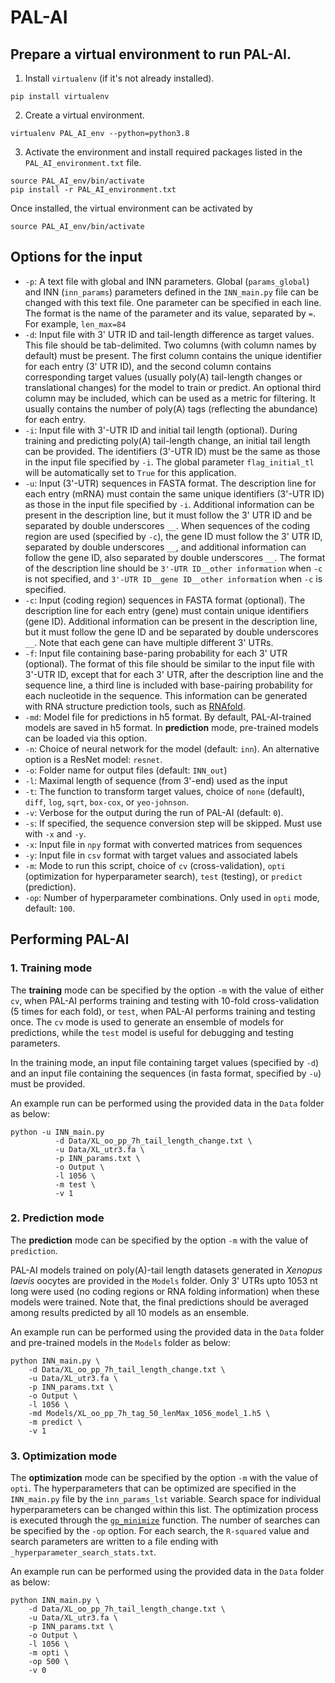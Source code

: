 # PAL-AI

## Prepare a virtual environment to run PAL-AI.

1.  Install `virtualenv` (if it's not already installed).

```         
pip install virtualenv
```

2.  Create a virtual environment.

```         
virtualenv PAL_AI_env --python=python3.8
```

3.  Activate the environment and install required packages listed in the `PAL_AI_environment.txt` file.

```         
source PAL_AI_env/bin/activate
pip install -r PAL_AI_environment.txt
```

Once installed, the virtual environment can be activated by

```         
source PAL_AI_env/bin/activate
```

## Options for the input

-   `-p`: A text file with global and INN parameters. Global (`params_global`) and INN (`inn_params`) parameters defined in the `INN_main.py` file can be changed with this text file. One parameter can be specified in each line. The format is the name of the parameter and its value, separated by `=`. For example, `len_max=84`
-   `-d`: Input file with 3' UTR ID and tail-length difference as target values. This file should be tab-delimited. Two columns (with column names by default) must be present. The first column contains the unique identifier for each entry (3' UTR ID), and the second column contains corresponding target values (usually poly(A) tail-length changes or translational changes) for the model to train or predict. An optional third column may be included, which can be used as a metric for filtering. It usually contains the number of poly(A) tags (reflecting the abundance) for each entry.
-   `-i`: Input file with 3'-UTR ID and initial tail length (optional). During training and predicting poly(A) tail-length change, an initial tail length can be provided. The identifiers (3'-UTR ID) must be the same as those in the input file specified by `-i`. The global parameter `flag_initial_tl` will be automatically set to `True` for this application.
-   `-u`: Input (3'-UTR) sequences in FASTA format. The description line for each entry (mRNA) must contain the same unique identifiers (3'-UTR ID) as those in the input file specified by `-i`. Additional information can be present in the description line, but it must follow the 3' UTR ID and be separated by double underscores `__`. When sequences of the coding region are used (specified by `-c`), the gene ID must follow the 3' UTR ID, separated by double underscores `__`, and additional information can follow the gene ID, also separated by double underscores `__`. The format of the description line should be `3'-UTR ID__other information` when `-c` is not specified, and `3'-UTR ID__gene ID__other information` when `-c` is specified.
-   `-c`: Input (coding region) sequences in FASTA format (optional). The description line for each entry (gene) must contain unique identifiers (gene ID). Additional information can be present in the description line, but it must follow the gene ID and be separated by double underscores `__`. Note that each gene can have multiple different 3' UTRs.
-   `-f`: Input file containing base-paring probability for each 3' UTR (optional). The format of this file should be similar to the input file with 3'-UTR ID, except that for each 3' UTR, after the description line and the sequence line, a third line is included with base-pairing probability for each nucleotide in the sequence. This information can be generated with RNA structure prediction tools, such as [RNAfold](https://www.tbi.univie.ac.at/RNA/RNAfold.1.html).
-   `-md`: Model file for predictions in h5 format. By default, PAL-AI-trained models are saved in h5 format. In **prediction** mode, pre-trained models can be loaded via this option.
-   `-n`: Choice of neural network for the model (default: `inn`). An alternative option is a ResNet model: `resnet`.
-   `-o`: Folder name for output files (default: `INN_out`)
-   `-l`: Maximal length of sequence (from 3'-end) used as the input
-   `-t`: The function to transform target values, choice of `none` (default), `diff`, `log`, `sqrt`, `box-cox`, or `yeo-johnson`.
-   `-v`: Verbose for the output during the run of PAL-AI (default: `0`).
-   `-s`: If specified, the sequence conversion step will be skipped. Must use with `-x` and `-y`.
-   `-x`: Input file in `npy` format with converted matrices from sequences
-   `-y`: Input file in `csv` format with target values and associated labels
-   `-m`: Mode to run this script, choice of `cv` (cross-validation), `opti` (optimization for hyperparameter search), `test` (testing), or `predict` (prediction).
-   `-op`: Number of hyperparameter combinations. Only used in `opti` mode, default: `100`.

## Performing PAL-AI

### 1. Training mode

The **training** mode can be specified by the option `-m` with the value of either `cv`, when PAL-AI performs training and testing with 10-fold cross-validation (5 times for each fold), or `test`, when PAL-AI performs training and testing once. The `cv` mode is used to generate an ensemble of models for predictions, while the `test` model is useful for debugging and testing parameters.

In the training mode, an input file containing target values (specified by `-d`) and an input file containing the sequences (in fasta format, specified by `-u`) must be provided.

An example run can be performed using the provided data in the `Data` folder as below:

```         
python -u INN_main.py 
          -d Data/XL_oo_pp_7h_tail_length_change.txt \
          -u Data/XL_utr3.fa \
          -p INN_params.txt \
          -o Output \
          -l 1056 \
          -m test \
          -v 1 
```

### 2. Prediction mode

The **prediction** mode can be specified by the option `-m` with the value of `prediction`.

PAL-AI models trained on poly(A)-tail length datasets generated in *Xenopus laevis* oocytes are provided in the `Models` folder. Only 3' UTRs upto 1053 nt long were used (no coding regions or RNA folding information) when these models were trained. Note that, the final predictions should be averaged among results predicted by all 10 models as an ensemble.

An example run can be performed using the provided data in the `Data` folder and pre-trained models in the `Models` folder as below:

```         
python INN_main.py \
    -d Data/XL_oo_pp_7h_tail_length_change.txt \
    -u Data/XL_utr3.fa \
    -p INN_params.txt \
    -o Output \
    -l 1056 \
    -md Models/XL_oo_pp_7h_tag_50_lenMax_1056_model_1.h5 \
    -m predict \
    -v 1
```

### 3. Optimization mode

The **optimization** mode can be specified by the option `-m` with the value of `opti`. The hyperparameters that can be optimized are specified in the `INN_main.py` file by the `inn_params_lst` variable. Search space for individual hyperparameters can be changed within this list. The optimization process is executed through the [`gp_minimize`](https://scikit-optimize.github.io/stable/modules/generated/skopt.gp_minimize.html) function. The number of searches can be specified by the `-op` option. For each search, the `R-squared` value and search parameters are written to a file ending with `_hyperparameter_search_stats.txt`.

An example run can be performed using the provided data in the `Data` folder as below:

```         
python INN_main.py \
    -d Data/XL_oo_pp_7h_tail_length_change.txt \
    -u Data/XL_utr3.fa \
    -p INN_params.txt \
    -o Output \
    -l 1056 \
    -m opti \
    -op 500 \
    -v 0
```
